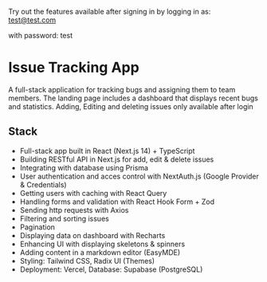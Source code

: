 Try out the features available after signing in by logging in as:
test@test.com

with password:
test

# Issue Tracking App

A full-stack application for tracking bugs and assigning them to team members. The landing page includes a dashboard that displays recent bugs and statistics. Adding, Editing and deleting issues only available after login

## Stack

- Full-stack app built in React (Next.js 14) + TypeScript
- Building RESTful API in Next.js for add, edit & delete issues
- Integrating with database using Prisma
- User authentication and acces control with NextAuth.js (Google Provider & Credentials)
- Getting users with caching with React Query
- Handling forms and validation with React Hook Form + Zod
- Sending http requests with Axios
- Filtering and sorting issues
- Pagination
- Displaying data on dashboard with Recharts
- Enhancing UI with displaying skeletons & spinners
- Adding content in a markdown editor (EasyMDE)
- Styling: Tailwind CSS, Radix UI (Themes)
- Deployment: Vercel, Database: Supabase (PostgreSQL)
